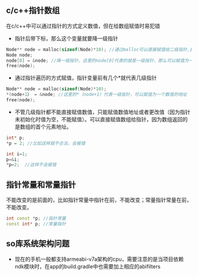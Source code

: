 ## c/c++指针数组
在c/c++中可以通过指针的方式定义数值，但在给数组赋值时易犯错
- 指针后带下标，那么这个变量就要降一级指针
```c
Node** node = malloc(sizeof(Node)*10); //通过malloc可以直接赋值给二级指针,应该可以赋值给多级指针
Node node;
node[0] = &node; //降一级指针，这里的node[0]代表的就是一级指针，那么可以赋值为一个数值的地址
free(node);
```
- 通过指针遍历的方式赋值，指针变量前有几个*就代表几级指针
```c
Node** node = malloc(sizeof(Node)*10);
*(node+1） = &node; //这里的*（node+1）代表一级指针，可以赋值为一个数值的地址
free(node);
```
- 不管几级指针都不能直接赋值数值，只能赋值数值地址或者更改值（因为指针未初始化时值为空，不能赋值）。可以直接赋值数组给指针，因为数组返回的是数组的首个元素地址。
```c
int* p;
*p = 2; //比如这样就不合法，会报错

int i=1;
p=&i;
*p=2;  //这样不会报错
```

## 指针常量和常量指针
不能改变的是前面的，比如指针常量中指针在前，不能改变；常量指针常量在前，不能改变。
```c++
int const *p; //指针常量
const int* p; //常量指针
```

## so库系统架构问题
- 现在的手机一般都支持armeabi-v7a架构的cpu，需要注意的是当项目依赖ndk模块时，在app的build.gradle中也需要加上相应的abifilters
